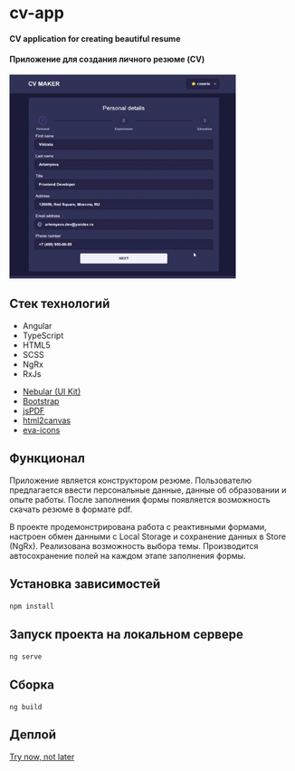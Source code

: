 # cv-app

#### CV application for creating beautiful resume

#### Приложение для создания личного резюме (CV)

<div align="left">
  <img height="360" width="400" src="src/assets/cv.gif"/>
</div>

## Стек технологий
- Angular
- TypeScript
- HTML5
- SCSS
- NgRx
- RxJs
* [Nebular (UI Kit)](https://akveo.github.io/nebular/)
* [Bootstrap](https://getbootstrap.com)
* [jsPDF](https://github.com/parallax/jsPDF)
* [html2canvas](https://github.com/niklasvh/html2canvas)
* [eva-icons](https://akveo.github.io/eva-icons/#/)

## Функционал
Приложение является конструктором резюме. Пользователю предлагается ввести персональные данные, данные об образовании и опыте работы.
После заполнения формы появляется возможность скачать резюме в формате pdf. 

В проекте продемонстрирована работа с реактивными формами, настроен обмен данными с Local Storage и сохранение данных в Store (NgRx). 
Реализована возможность выбора темы. 
Производится автосохранение полей на каждом этапе заполнения формы. 

## Установка зависимостей
`npm install`

## Запуск проекта на локальном сервере
`ng serve`

## Сборка
`ng build`

## Деплой
[Try now, not later](https://artemyevaviktoria.github.io/cv-app/)






